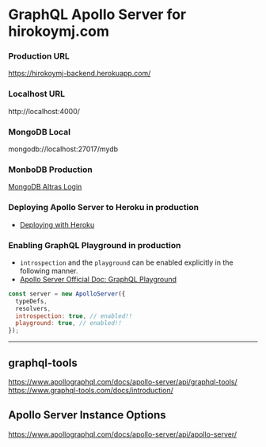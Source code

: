 # GraphQL Apollo Server for hirokoymj.com

### Production URL

https://hirokoymj-backend.herokuapp.com/

### Localhost URL

http://localhost:4000/

### MongoDB Local

mongodb://localhost:27017/mydb

### MonboDB Production

[MongoDB Altras Login](https://account.mongodb.com/account/login?nds=true)

### Deploying Apollo Server to Heroku in production

- [Deploying with Heroku](https://www.apollographql.com/docs/apollo-server/deployment/heroku/)

### Enabling GraphQL Playground in production

- `introspection` and the `playground` can be enabled explicitly in the following manner.
- [Apollo Server Official Doc: GraphQL Playground](https://www.apollographql.com/docs/apollo-server/testing/graphql-playground/#gatsby-focus-wrapper)

```js
const server = new ApolloServer({
  typeDefs,
  resolvers,
  introspection: true, // enabled!!
  playground: true, // enabled!!
});
```

<hr />

## graphql-tools

https://www.apollographql.com/docs/apollo-server/api/graphql-tools/
https://www.graphql-tools.com/docs/introduction/

## Apollo Server Instance Options

https://www.apollographql.com/docs/apollo-server/api/apollo-server/
